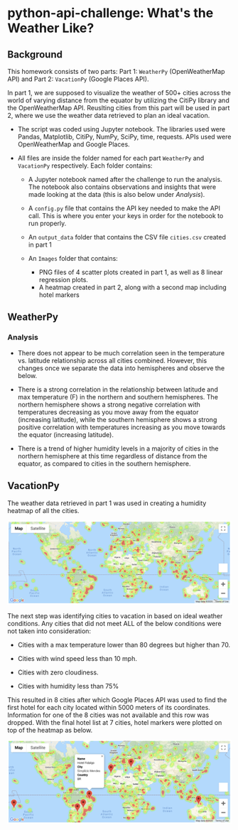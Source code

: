 # python-api-challenge: What's the Weather Like?

## Background

This homework consists of two parts: Part 1: `WeatherPy` (OpenWeatherMap API) and Part 2: `VacationPy` (Google Places API).

In part 1, we are supposed to visualize the weather of 500+ cities across the world of varying distance from the equator by utilizing the CitiPy library and the OpenWeatherMap API. Reuslting cities from this part will be used in part 2, where we use the weather data retrieved to plan an ideal vacation.

* The script was coded using Jupyter notebook. The libraries used were Pandas, Matplotlib, CitiPy, NumPy, SciPy, time, requests. APIs used were OpenWeatherMap and Google Places.

* All files are inside the folder named for each part `WeatherPy` and `VacationPy` respectively. Each folder contains:

    * A Jupyter notebook named after the challenge to run the analysis. The notebook also contains observations and insights that were made looking at the data (this is also below under *Analysis*).

    * A `config.py` file that contains the API key needed to make the API call. This is where you enter your keys in order for the notebook to run properly.

    * An `output_data` folder that contains the CSV file `cities.csv` created in part 1

    * An `Images` folder that contains:
      - PNG files of 4 scatter plots created in part 1, as well as 8 linear regression plots.
      - A heatmap created in part 2, along with a second map including hotel markers
    

## WeatherPy

### Analysis

* There does not appear to be much correlation seen in the temperature vs. latitude relationship across all cities combined. However, this changes once we separate the data into hemispheres and observe the below.

* There is a strong correlation in the relationship between latitude and max temperature (F) in the northern and southern hemispheres. The northern hemisphere shows a strong negative correlation with temperatures decreasing as you move away from the equator (increasing latitude), while the southern hemisphere shows a strong positive correlation with temperatures increasing as you move towards the equator (increasing latitude).

* There is a trend of higher humidity levels in a majority of cities in the northern hemisphere at this time regardless of distance from the equator, as compared to cities in the southern hemisphere.


## VacationPy

The weather data retrieved in part 1 was used in creating a humidity heatmap of all the cities. 

![Humidity-Heatmap](Images/Humidity-Heatmap.png)  


The next step was identifying cities to vacation in based on ideal weather conditions. Any cities that did not meet ALL of the below conditions were not taken into consideration:

* Cities with a max temperature lower than 80 degrees but higher than 70.

* Cities with wind speed less than 10 mph.

* Cities with zero cloudiness.

* Cities with humidity less than 75%

This resulted in 8 cities after which Google Places API was used to find the first hotel for each city located within 5000 meters of its coordinates. Information for one of the 8 cities was not available and this row was dropped. With the final hotel list at 7 cities, hotel markers were plotted on top of the heatmap as below.

![Heatmap-Hotels](Images/Heatmap-Hotels.png)  
